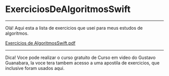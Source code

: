 # ExerciciosDeAlgoritmosSwift
-----------------------------------------
Olá!
Aqui esta a lista de exercicios que usei para meus estudos de algoritmos. 

[Exercícios de AlgoritmosSwift.pdf](https://github.com/LeticiaSpeda/ExerciciosDeAlgoritmosSwift/files/9719479/Exercicios.de.AlgoritmosSwift.pdf)

 -----------------
 Dica!
 Voce pode realizar o curso gratuito de Curso em video do Gustavo Guanabara, la voce tera tambem acesso a uma apostila de exercicios, que inclusive foram usados aqui.
